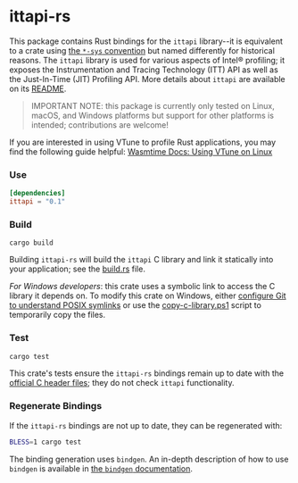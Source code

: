 # ittapi-rs

This package contains Rust bindings for the `ittapi` library--it is equivalent to a crate using [the
`*-sys` convention][convention] but named differently for historical reasons. The `ittapi` library
is used for various aspects of Intel&reg; profiling; it exposes the Instrumentation and Tracing
Technology (ITT) API as well as the Just-In-Time (JIT) Profiling API. More details about `ittapi`
are available on its [README].

[README]: https://github.com/intel/ittapi#readme
[convention]: https://doc.rust-lang.org/cargo/reference/build-scripts.html#-sys-packages

> IMPORTANT NOTE: this package is currently only tested on Linux, macOS, and Windows platforms but
> support for other platforms is intended; contributions are welcome!

If you are interested in using VTune to profile Rust applications, you may find the following guide
helpful: [Wasmtime Docs: Using VTune on
Linux](https://docs.wasmtime.dev/examples-profiling-vtune.html)


### Use

```toml
[dependencies]
ittapi = "0.1"
```


### Build

```
cargo build
```

Building `ittapi-rs` will build the `ittapi` C library and link it statically into your application;
see the [build.rs] file.

[build.rs]: https://github.com/intel/ittapi/blob/master/ittapi-rs/build.rs

_For Windows developers_: this crate uses a symbolic link to access the C library it depends on. To
modify this crate on Windows, either [configure Git to understand POSIX symlinks] or use the
[copy-c-library.ps1] script to temporarily copy the files.

[configure Git to understand POSIX symlinks]: https://github.com/git-for-windows/git/wiki/Symbolic-Links
[copy-c-library.ps1]: scripts/copy-c-library.ps1


### Test

```sh
cargo test
```

This crate's tests ensure the `ittapi-rs` bindings remain up to date with the [official C header
files]; they do not check `ittapi` functionality.

[official C header files]: https://github.com/intel/ittapi/tree/master/include


### Regenerate Bindings

If the `ittapi-rs` bindings are not up to date, they can be regenerated with:

```sh
BLESS=1 cargo test
```

The binding generation uses `bindgen`. An in-depth description of how to use `bindgen` is available
in [the `bindgen` documentation][bindgen docs].

[bindgen docs]: https://rust-lang.github.io/rust-bindgen/
